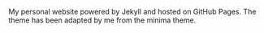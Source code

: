 My personal website powered by Jekyll and hosted on GitHub Pages. The theme has been adapted by me from the minima theme.

